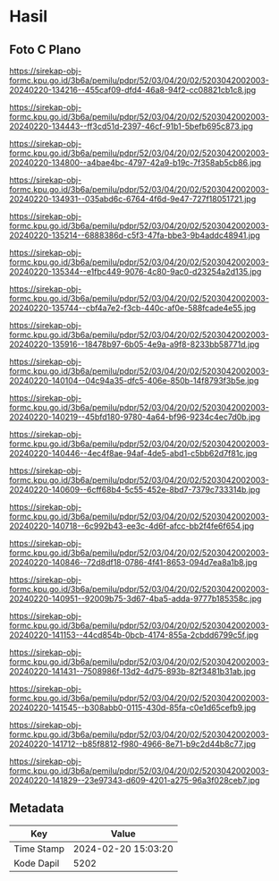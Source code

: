# Hasil

## Foto C Plano

https://sirekap-obj-formc.kpu.go.id/3b6a/pemilu/pdpr/52/03/04/20/02/5203042002003-20240220-134216--455caf09-dfd4-46a8-94f2-cc08821cb1c8.jpg

https://sirekap-obj-formc.kpu.go.id/3b6a/pemilu/pdpr/52/03/04/20/02/5203042002003-20240220-134443--ff3cd51d-2397-46cf-91b1-5befb695c873.jpg

https://sirekap-obj-formc.kpu.go.id/3b6a/pemilu/pdpr/52/03/04/20/02/5203042002003-20240220-134800--a4bae4bc-4797-42a9-b19c-7f358ab5cb86.jpg

https://sirekap-obj-formc.kpu.go.id/3b6a/pemilu/pdpr/52/03/04/20/02/5203042002003-20240220-134931--035abd6c-6764-4f6d-9e47-727f18051721.jpg

https://sirekap-obj-formc.kpu.go.id/3b6a/pemilu/pdpr/52/03/04/20/02/5203042002003-20240220-135214--6888386d-c5f3-47fa-bbe3-9b4addc48941.jpg

https://sirekap-obj-formc.kpu.go.id/3b6a/pemilu/pdpr/52/03/04/20/02/5203042002003-20240220-135344--e1fbc449-9076-4c80-9ac0-d23254a2d135.jpg

https://sirekap-obj-formc.kpu.go.id/3b6a/pemilu/pdpr/52/03/04/20/02/5203042002003-20240220-135744--cbf4a7e2-f3cb-440c-af0e-588fcade4e55.jpg

https://sirekap-obj-formc.kpu.go.id/3b6a/pemilu/pdpr/52/03/04/20/02/5203042002003-20240220-135916--18478b97-6b05-4e9a-a9f8-8233bb58771d.jpg

https://sirekap-obj-formc.kpu.go.id/3b6a/pemilu/pdpr/52/03/04/20/02/5203042002003-20240220-140104--04c94a35-dfc5-406e-850b-14f8793f3b5e.jpg

https://sirekap-obj-formc.kpu.go.id/3b6a/pemilu/pdpr/52/03/04/20/02/5203042002003-20240220-140219--45bfd180-9780-4a64-bf96-9234c4ec7d0b.jpg

https://sirekap-obj-formc.kpu.go.id/3b6a/pemilu/pdpr/52/03/04/20/02/5203042002003-20240220-140446--4ec4f8ae-94af-4de5-abd1-c5bb62d7f81c.jpg

https://sirekap-obj-formc.kpu.go.id/3b6a/pemilu/pdpr/52/03/04/20/02/5203042002003-20240220-140609--6cff68b4-5c55-452e-8bd7-7379c733314b.jpg

https://sirekap-obj-formc.kpu.go.id/3b6a/pemilu/pdpr/52/03/04/20/02/5203042002003-20240220-140718--6c992b43-ee3c-4d6f-afcc-bb2f4fe6f654.jpg

https://sirekap-obj-formc.kpu.go.id/3b6a/pemilu/pdpr/52/03/04/20/02/5203042002003-20240220-140846--72d8df18-0786-4f41-8653-094d7ea8a1b8.jpg

https://sirekap-obj-formc.kpu.go.id/3b6a/pemilu/pdpr/52/03/04/20/02/5203042002003-20240220-140951--92009b75-3d67-4ba5-adda-9777b185358c.jpg

https://sirekap-obj-formc.kpu.go.id/3b6a/pemilu/pdpr/52/03/04/20/02/5203042002003-20240220-141153--44cd854b-0bcb-4174-855a-2cbdd6799c5f.jpg

https://sirekap-obj-formc.kpu.go.id/3b6a/pemilu/pdpr/52/03/04/20/02/5203042002003-20240220-141431--7508986f-13d2-4d75-893b-82f3481b31ab.jpg

https://sirekap-obj-formc.kpu.go.id/3b6a/pemilu/pdpr/52/03/04/20/02/5203042002003-20240220-141545--b308abb0-0115-430d-85fa-c0e1d65cefb9.jpg

https://sirekap-obj-formc.kpu.go.id/3b6a/pemilu/pdpr/52/03/04/20/02/5203042002003-20240220-141712--b85f8812-f980-4966-8e71-b9c2d44b8c77.jpg

https://sirekap-obj-formc.kpu.go.id/3b6a/pemilu/pdpr/52/03/04/20/02/5203042002003-20240220-141829--23e97343-d609-4201-a275-96a3f028ceb7.jpg


## Metadata

| Key        | Value               |
| ---------- | ------------------- |
| Time Stamp | 2024-02-20 15:03:20 |
| Kode Dapil | 5202                |



